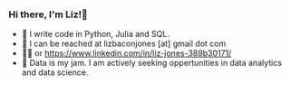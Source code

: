 ### Hi there, I'm Liz!👋
- :cowboy_hat_face: I write code in Python, Julia and SQL. 
- :metal: I can be reached at lizbaconjones [at] gmail dot com
- :supervillain_woman: or https://www.linkedin.com/in/liz-jones-389b30171/
- 🏹 Data is my jam. I am actively seeking oppertunities in data analytics and data science.
